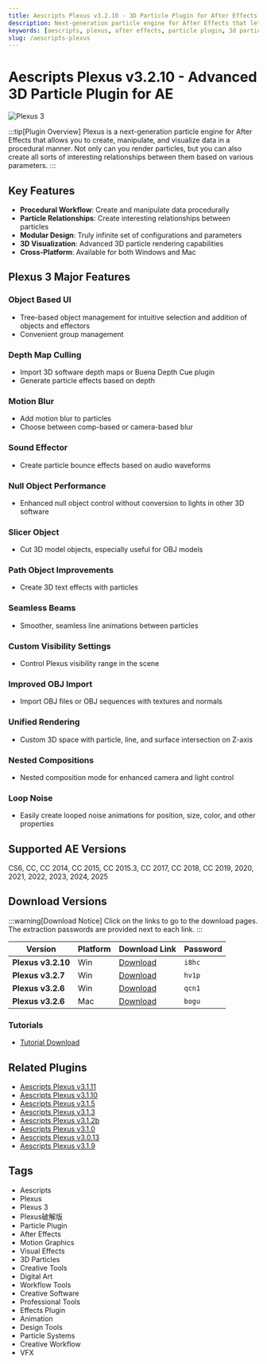 ```yaml
---
title: Aescripts Plexus v3.2.10 - 3D Particle Plugin for After Effects
description: Next-generation particle engine for After Effects that lets you create, manipulate and visualize data in a procedural manner. Compatible with AE 2025, 2024, 2023, 2022, 2021, 2020, CC2019, CC2018, CC 2017, CC 2015.3, CC 2015, CC 2014, CC, CS6.
keywords: [aescripts, plexus, after effects, particle plugin, 3d particles, motion graphics, visual effects, ae plugin]
slug: /aescripts-plexus
---
```


<!-- Above is frontmatter Part - generated based on content to meet Google SEO requirements, balancing automation efficiency with Google's E-E-A-T principles -->

# Aescripts Plexus v3.2.10 - Advanced 3D Particle Plugin for AE

![Plexus 3](https://www.gfxcamp.com/wp-content/uploads/2016/07/Plexus-3.jpg)

:::tip[Plugin Overview]
Plexus is a next-generation particle engine for After Effects that allows you to create, manipulate, and visualize data in a procedural manner. Not only can you render particles, but you can also create all sorts of interesting relationships between them based on various parameters.
:::

## Key Features

- **Procedural Workflow**: Create and manipulate data procedurally
- **Particle Relationships**: Create interesting relationships between particles
- **Modular Design**: Truly infinite set of configurations and parameters
- **3D Visualization**: Advanced 3D particle rendering capabilities
- **Cross-Platform**: Available for both Windows and Mac

## Plexus 3 Major Features

### Object Based UI
- Tree-based object management for intuitive selection and addition of objects and effectors
- Convenient group management

### Depth Map Culling
- Import 3D software depth maps or Buena Depth Cue plugin
- Generate particle effects based on depth

### Motion Blur
- Add motion blur to particles
- Choose between comp-based or camera-based blur

### Sound Effector
- Create particle bounce effects based on audio waveforms

### Null Object Performance
- Enhanced null object control without conversion to lights in other 3D software

### Slicer Object
- Cut 3D model objects, especially useful for OBJ models

### Path Object Improvements
- Create 3D text effects with particles

### Seamless Beams
- Smoother, seamless line animations between particles

### Custom Visibility Settings
- Control Plexus visibility range in the scene

### Improved OBJ Import
- Import OBJ files or OBJ sequences with textures and normals

### Unified Rendering
- Custom 3D space with particle, line, and surface intersection on Z-axis

### Nested Compositions
- Nested composition mode for enhanced camera and light control

### Loop Noise
- Easily create looped noise animations for position, size, color, and other properties

## Supported AE Versions

CS6, CC, CC 2014, CC 2015, CC 2015.3, CC 2017, CC 2018, CC 2019, 2020, 2021, 2022, 2023, 2024, 2025

## Download Versions

:::warning[Download Notice]
Click on the links to go to the download pages. The extraction passwords are provided next to each link.
:::

| Version | Platform | Download Link | Password |
|---------|----------|---------------|----------|
| **Plexus v3.2.10** | Win | [Download](https://pan.baidu.com/s/1Rf8ucWGBbS1ka108X3k6kQ?pwd=i8hc) | `i8hc` |
| **Plexus v3.2.7** | Win | [Download](https://pan.baidu.com/s/1b90US5h9qdIUC0hzX5n7xg?pwd=hv1p) | `hv1p` |
| **Plexus v3.2.6** | Win | [Download](https://pan.baidu.com/s/11X9KCJYLiyoa7IAGRbVUTw?pwd=qcn1) | `qcn1` |
| **Plexus v3.2.6** | Mac | [Download](https://pan.baidu.com/s/15m43xu-q_eD-cBhZ6XMbeQ?pwd=bogu) | `bogu` |

### Tutorials
- [Tutorial Download](http://pan.baidu.com/s/1mhUTyZY)

## Related Plugins

- [Aescripts Plexus v3.1.11](https://www.gfxcamp.com/plexus-v3111/)
- [Aescripts Plexus v3.1.10](https://www.gfxcamp.com/plexus-v3110/)
- [Aescripts Plexus v3.1.5](https://www.gfxcamp.com/plexus-v315/)
- [Aescripts Plexus v3.1.3](https://www.gfxcamp.com/plexus-v313/)
- [Aescripts Plexus v3.1.2b](https://www.gfxcamp.com/plexus-v312b/)
- [Aescripts Plexus v3.1.0](https://www.gfxcamp.com/plexus-v310/)
- [Aescripts Plexus v3.0.13](https://www.gfxcamp.com/plexus-v3013/)
- [Aescripts Plexus v3.1.9](https://www.gfxcamp.com/plexus-v318/)

## Tags

- Aescripts
- Plexus
- Plexus 3
- Plexus破解版
- Particle Plugin
- After Effects
- Motion Graphics
- Visual Effects
- 3D Particles
- Creative Tools
- Digital Art
- Workflow Tools
- Creative Software
- Professional Tools
- Effects Plugin
- Animation
- Design Tools
- Particle Systems
- Creative Workflow
- VFX